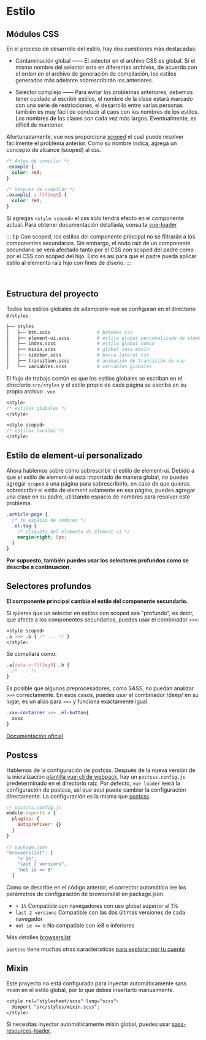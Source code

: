 # Estilo

## Módulos CSS

En el proceso de desarrollo del estilo, hay dos cuestiones más destacadas:

- Contaminación global —— El selector en el archivo CSS es global. Si el mismo nombre del selector esta en diferentes archivos, de acuerdo con el orden en el archivo de generación de compilación, los estilos generados más adelante sobrescribirán los anteriores.

- Selector complejo —— Para evitar los problemas anteriores, debemos tener cuidado al escribir estilos, el nombre de la clase estará marcado con una serie de restricciones, el desarrollo entre varias personas también es muy fácil de conducir al caos con los nombres de los estilos. Los nombres de las clases son cada vez más largos. Eventualmente, es difícil de mantener.

Afortunadamente, vue nos proporciona [scoped](https://vue-loader.vuejs.org/guide/scoped-css.html#mixing-local-and-global-styles) el cual puede resolver fácilmente el problema anterior. Como su nombre indica, agrega un concepto de alcance (scoped) al css.

```css
/* Antes de compilar */
.example {
  color: red;
}

/* Despues de compilar */
.example[_v-f3f3eg9] {
  color: red;
}
```

Si agregas `<style scoped>` el css solo tendrá efecto en el componente actual. Para obtener documentación detallada, consulta [vue-loader](https://vue-loader.vuejs.org/guide/scoped-css.html#mixing-local-and-global-styles)

::: tip
Con scoped, los estilos del componente principal no se filtrarán a los componentes secundarios. Sin embargo, el nodo raíz de un componente secundario se verá afectado tanto por el CSS con scoped del padre como por el CSS con scoped del hijo. Esto es así para que el padre pueda aplicar estilo al elemento raíz hijo con fines de diseño.
:::

<br/>

## Estructura del proyecto

Todos los estilos globales de adempiere-vue se configuran en el directorio `@/styles`.

```bash
├── styles
│   ├── btn.scss                 # botones css
│   ├── element-ui.scss          # estilo global personalizado de element-ui
│   ├── index.scss               # estilo global común
│   ├── mixin.scss               # global sass mixin
│   ├── sidebar.scss             # barra lateral css
│   ├── transition.scss          # animación de transición de vue
│   └── variables.scss           # variables globales
```

El flujo de trabajo común es que los estilos globales se escriban en el directorio `src/styles` y el estilo propio de cada página se escriba en su propio archivo `.vue`.

```css
<style>
/* estilos globales */
</style>

<style scoped>
/* estilos locales */
</style>
```

## Estilo de element-ui personalizado

Ahora hablemos sobre cómo sobrescribir el estilo de element-ui. Debido a que el estilo de element-ui esta importado de manera global, no puedes agregar `scoped` a una página para sobrescribirlo, en caso de que quieras sobrescribir el estilo de element solamente en esa página, puedes agregar una clase en su padre, utilizando espacio de nombres para resolver este problema.

```css
.article-page {
  /* tu espacio de nombres */
  .el-tag {
    /* etiqueta del elemento de element-ui */
    margin-right: 0px;
  }
}
```

**Por supuesto, también puedes usar los selectores profundos como se describe a continuación.**

## Selectores profundos

**El componente principal cambia el estilo del componente secundario.**

Si quieres que un selector en estilos con scoped sea "profundo", es decir, que afecte a los componentes secundarios, puedes usar el combinador `>>>`:

```css
<style scoped>
.a >>> .b { /* ... */ }
</style>
```

Se compilará como:

```css
.a[data-v-f3f3eg9] .b {
  /* ... */
}
```

Es posible que algunos preprocesadores, como SASS, no puedan analizar `>>>` correctamente. En esos casos, puedes usar el combinador /deep/ en su lugar, es un alias para `>>>` y funciona exactamente igual.

```css
.xxx-container >>> .el-button{
  xxxx
}
```

[Documentación oficial](https://vue-loader.vuejs.org/en/features/scoped-css.html)

## Postcss

Hablemos de la configuración de postcss. Después de la nueva versión de la inicialización [plantilla vue-cli de webpack](https://github.com/vuejs-templates/webpack), hay un `postcss.config.js` predeterminado en el directorio raíz. Por defecto, `vue-loader` leerá la configuración de postcss, así que aquí puede cambiar la configuración directamente. La configuración es la misma que [postcss](https://github.com/postcss/postcss).

```javascript
// postcss.config.js
module.exports = {
  plugins: {
    autoprefixer: {}
  }
}

// package.json
"browserslist": [
    "> 1%",
    "last 2 versions",
    "not ie <= 8"
  ]
```

Como se describe en el código anterior, el corrector automático lee los parámetros de configuración de browserslist en package.json.

- `> 1%` Compatible con navegadores con uso global superior al 1%
- `last 2 versions` Compatible con las dos últimas versiones de cada navegador
- `not ie <= 8` No compatible con ie8 e inferiores

Más detalles [browserslist](https://github.com/ai/browserslist)

`postcss` tiene muchas otras características [para explorar por tu cuenta](https://www.postcss.parts/)

## Mixin

Este proyecto no está configurado para inyectar automáticamente sass mixin en el estilo global, por lo que debes insertarlo manualmente.

```scss
<style rel="stylesheet/scss" lang="scss">
  @import "src/styles/mixin.scss";
</style>
```

Si necesitas inyectar automáticamente mixin global, puedes usar [sass-resources-loader](https://github.com/shakacode/sass-resources-loader).
